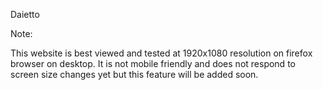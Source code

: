 Daietto

Note:

This website is best viewed and tested at 1920x1080 resolution on firefox browser on desktop.
It is not mobile friendly and does not respond to screen size changes yet but this feature will be added soon.